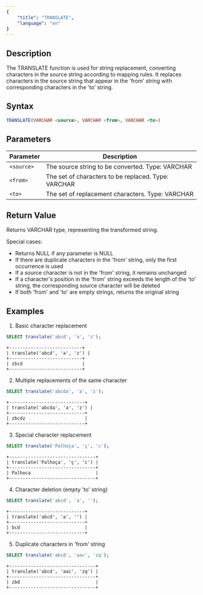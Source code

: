 ```yaml
---
{
    "title": "TRANSLATE",
    "language": "en"
}
---
```


<!-- 
Licensed to the Apache Software Foundation (ASF) under one
or more contributor license agreements.  See the NOTICE file
distributed with this work for additional information
regarding copyright ownership.  The ASF licenses this file
to you under the Apache License, Version 2.0 (the
"License"); you may not use this file except in compliance
with the License.  You may obtain a copy of the License at

  http://www.apache.org/licenses/LICENSE-2.0

Unless required by applicable law or agreed to in writing,
software distributed under the License is distributed on an
"AS IS" BASIS, WITHOUT WARRANTIES OR CONDITIONS OF ANY
KIND, either express or implied.  See the License for the
specific language governing permissions and limitations
under the License.
-->

## Description

The TRANSLATE function is used for string replacement, converting characters in the source string according to mapping rules. It replaces characters in the source string that appear in the 'from' string with corresponding characters in the 'to' string.

## Syntax

```sql
TRANSLATE(VARCHAR <source>, VARCHAR <from>, VARCHAR <to>)
```

## Parameters
| Parameter | Description                                         |
| --------- | --------------------------------------------------- |
| `<source>` | The source string to be converted. Type: VARCHAR    |
| `<from>` | The set of characters to be replaced. Type: VARCHAR |
| `<to>` | The set of replacement characters. Type: VARCHAR    |

## Return Value

Returns VARCHAR type, representing the transformed string.

Special cases:
- Returns NULL if any parameter is NULL
- If there are duplicate characters in the 'from' string, only the first occurrence is used
- If a source character is not in the 'from' string, it remains unchanged
- If a character's position in the 'from' string exceeds the length of the 'to' string, the corresponding source character will be deleted
- If both 'from' and 'to' are empty strings, returns the original string

## Examples

1. Basic character replacement
```sql
SELECT translate('abcd', 'a', 'z');
```
```text
+---------------------------+
| translate('abcd', 'a', 'z') |
+---------------------------+
| zbcd                      |
+---------------------------+
```

2. Multiple replacements of the same character
```sql
SELECT translate('abcda', 'a', 'z');
```
```text
+----------------------------+
| translate('abcda', 'a', 'z') |
+----------------------------+
| zbcdz                      |
+----------------------------+
```

3. Special character replacement
```sql
SELECT translate('Palhoça', 'ç', 'c');
```
```text
+--------------------------------+
| translate('Palhoça', 'ç', 'c') |
+--------------------------------+
| Palhoca                        |
+--------------------------------+
```

4. Character deletion (empty 'to' string)
```sql
SELECT translate('abcd', 'a', '');
```
```text
+----------------------------+
| translate('abcd', 'a', '') |
+----------------------------+
| bcd                        |
+----------------------------+
```

5. Duplicate characters in 'from' string
```sql
SELECT translate('abcd', 'aac', 'zq');
```
```text
+--------------------------------+
| translate('abcd', 'aac', 'zq') |
+--------------------------------+
| zbd                            |
+--------------------------------+
```